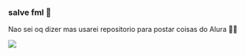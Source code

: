 ### salve fml 🤙

Nao sei oq dizer mas usarei repositorio para postar coisas do Alura 🤠🤙

![](https://media.giphy.com/media/v1.Y2lkPTc5MGI3NjExdWYxMWRzOGF0aTVkazk3cGJ6Z2xyaHdyZXpza3plbjVycnlhemh1NiZlcD12MV9naWZzX3NlYXJjaCZjdD1n/MDJ9IbxxvDUQM/giphy.gif)
